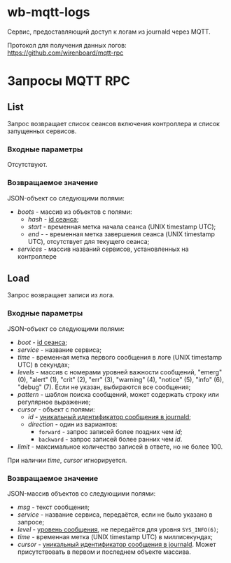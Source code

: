 wb-mqtt-logs
==========

Сервис, предоставляющий доступ к логам из journald через MQTT.

Протокол для получения данных логов: https://github.com/wirenboard/mqtt-rpc

Запросы MQTT RPC
================

List
-------------

Запрос возвращает список сеансов включения контроллера и список запущенных сервисов.

### Входные параметры 

Отсутствуют.

### Возвращаемое значение

JSON-объект со следующими полями:

* *boots* - массив из объектов с полями:
  * *hash* - [id сеанса](https://www.freedesktop.org/software/systemd/man/systemd.journal-fields.html#_BOOT_ID=);
  * *start* - временная метка начала сеанса (UNIX timestamp UTC);
  * *end* - - временная метка завершения сеанса (UNIX timestamp UTC), отсутствует для текущего сеанса;
* *services* - массив названий сервисов, установленных на контроллере

Load
-----------

Запрос возвращает записи из лога.

### Входные параметры

JSON-объект со следующими полями:

* *boot* - [id сеанса](https://www.freedesktop.org/software/systemd/man/systemd.journal-fields.html#_BOOT_ID=);
* *service* - название сервиса;
* *time* - временная метка первого сообщения в логе (UNIX timestamp UTC) в секундах;
* *levels* - массив с номерами уровней важности сообщений, "emerg" (0), "alert" (1), "crit" (2), "err" (3), "warning" (4), "notice" (5), "info" (6), "debug" (7). Если не указан, выбираются все сообщения;
* *pattern* - шаблон поиска сообщений, может содержать строку или регулярное выражение;
* *cursor* - объект с полями:
  * *id* - [уникальный идентификатор сообщения в journald](https://www.freedesktop.org/software/systemd/man/systemd.journal-fields.html#__CURSOR=);
  * *direction* - один из вариантов:
    * `forward` - запрос записей более поздних чем *id*;
    * `backward` - запрос записей более ранних чем *id*.
* *limit* - максимальное количество записей в ответе, но не более 100.

При наличии *time*, *cursor* игнорируется.

### Возвращаемое значение

JSON-массив объектов со следующими полями:
* *msg* - текст сообщения;
* *service* - название сервиса, передаётся, если не было указано в запросе; 
* *level* - [уровень сообщения](https://en.wikipedia.org/wiki/Syslog#Severity_level), не передаётся для уровня `SYS_INFO(6)`;
* *time* - временная метка (UNIX timestamp UTC) в миллисекундах;
* *cursor* - [уникальный идентификатор сообщения в journald](https://www.freedesktop.org/software/systemd/man/systemd.journal-fields.html#__CURSOR=). Может присутствовать в первом и последнем объекте массива.
